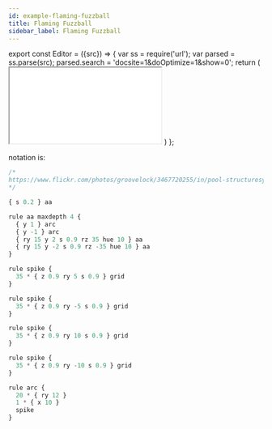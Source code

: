 ```yaml
---
id: example-flaming-fuzzball
title: Flaming Fuzzball
sidebar_label: Flaming Fuzzball
---
```


export const Editor = ({src}) => {
  var ss = require('url');
  var parsed = ss.parse(src);
  parsed.search = 'docsite=1&doOptimize=1&show=0';
  return (
    <iframe class="demo" src={ss.format(parsed)}></iframe>
  )
};


<Editor src="https://after12am.github.io/eisenscript-editor/#B/lZBBjsIwDEX3OYXXlVK3gQwablOFQKoWEjnplFL17mNCFxXSSMMu3/7v2zEWwqUU4hFxHMfy3Lemo9L4Kwbnk494Ie9/bO9Nh7v91+GgKqU1tjcM3vcyJhpMGsjG6ZYcigKFmCFCVSpYoGmEoKG3/IBrcz/ZkBzsYRYAM0xQPy1kViW3kriruahy1jfQA3Ya3GChrl7BW5fc2OSbb1lXiKHtbB7NhoLhx4uYQK/wAhdqT/8A5McEL/PpjL8QvlAGVJWBZzifmgt11vf8cZY5Wiy/"/>

notation is:

```jsx
/*
https://www.flickr.com/photos/groovelock/3467720255/in/pool-structuresynth/
*/

{ s 0.2 } aa

rule aa maxdepth 4 {
  { y 1 } arc
  { y -1 } arc
  { ry 15 y 2 s 0.9 rz 35 hue 10 } aa
  { ry 15 y -2 s 0.9 rz -35 hue 10 } aa
}

rule spike {
  35 * { z 0.9 ry 5 s 0.9 } grid
}

rule spike {
  35 * { z 0.9 ry -5 s 0.9 } grid
}

rule spike {
  35 * { z 0.9 ry 10 s 0.9 } grid
}

rule spike {
  35 * { z 0.9 ry -10 s 0.9 } grid
}

rule arc {
  20 * { ry 12 }
  1 * { x 10 }
  spike
}
```
